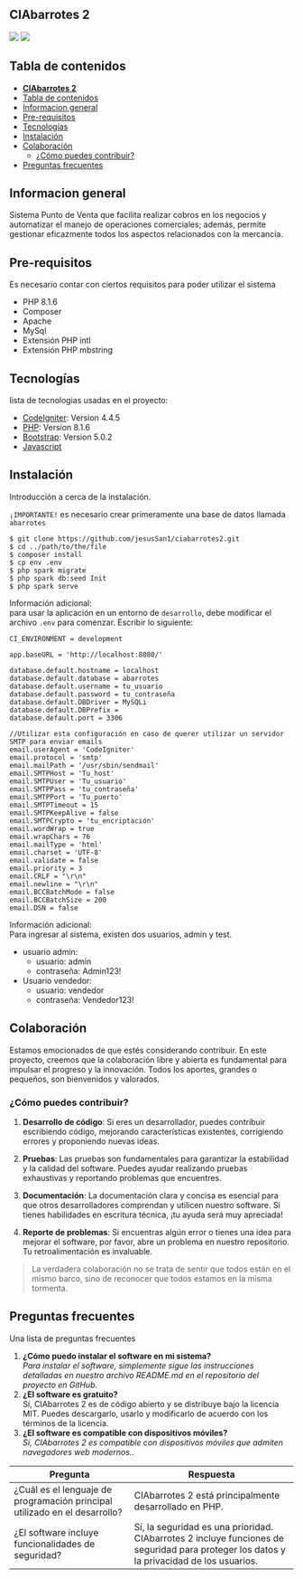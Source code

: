 ## **CIAbarrotes 2**
![](https://img.shields.io/badge/Estatus-Desarrollo-blue)
![](https://img.shields.io/badge/Licencia-MIT-green)
## Tabla de contenidos
- [**CIAbarrotes 2**](#ciabarrotes-2)
- [Tabla de contenidos](#tabla-de-contenidos)
- [Informacion general](#informacion-general)
- [Pre-requisitos](#pre-requisitos)
- [Tecnologías](#tecnologías)
- [Instalación](#instalación)
- [Colaboración](#colaboración)
  - [¿Cómo puedes contribuir?](#cómo-puedes-contribuir)
- [Preguntas frecuentes](#preguntas-frecuentes)

## Informacion general
Sistema Punto de Venta que facilita realizar cobros en los negocios y automatizar el manejo de operaciones comerciales; además, permite gestionar eficazmente todos los aspectos relacionados con la mercancía.

## Pre-requisitos
Es necesario contar con ciertos requisitos para poder utilizar el sistema  
* PHP 8.1.6
* Composer
* Apache
* MySql
* Extensión PHP intl
* Extensión PHP mbstring

## Tecnologías
lista de tecnologias usadas en el proyecto:
* [CodeIgniter](https://codeigniter.com/): Version 4.4.5
* [PHP](https://www.php.net/releases/8_1_6.php): Version 8.1.6
* [Bootstrap](https://getbootstrap.com/): Version 5.0.2
* [Javascript](https://developer.mozilla.org/es/docs/Learn/JavaScript/First_steps/What_is_JavaScript)

## Instalación
Introducción a cerca de la instalación.  

``` ¡IMPORTANTE! ``` es necesario crear primeramente una base de datos llamada ``` abarrotes```
```
$ git clone https://github.com/jesusSan1/ciabarrotes2.git
$ cd ../path/to/the/file
$ composer install
$ cp env .env
$ php spark migrate
$ php spark db:seed Init
$ php spark serve
```
Información adicional:  
para usar la aplicación en un entorno de ```desarrollo```, debe modificar el archivo ```.env``` para comenzar. Escribir lo siguiente:  
  
```
CI_ENVIRONMENT = development

app.baseURL = 'http://localhost:8080/'

database.default.hostname = localhost
database.default.database = abarrotes
database.default.username = tu_usuario
database.default.password = tu_contraseña
database.default.DBDriver = MySQLi
database.default.DBPrefix =
database.default.port = 3306

//Utilizar esta configuración en caso de querer utilizar un servidor SMTP para enviar emails
email.userAgent = 'CodeIgniter'
email.protocol = 'smtp'
email.mailPath = '/usr/sbin/sendmail'
email.SMTPHost = 'Tu_host'
email.SMTPUser = 'Tu_usuario'
email.SMTPPass = 'tu_contraseña'
email.SMTPPort = 'Tu_puerto'
email.SMTPTimeout = 15
email.SMTPKeepAlive = false
email.SMTPCrypto = 'tu_encriptación'
email.wordWrap = true
email.wrapChars = 76
email.mailType = 'html'
email.charset = 'UTF-8'
email.validate = false
email.priority = 3
email.CRLF = "\r\n"
email.newline = "\r\n"
email.BCCBatchMode = false
email.BCCBatchSize = 200
email.DSN = false
```

Información adicional:  
Para ingresar al sistema, existen dos usuarios, admin y test.  
* usuario admin:  
  * usuario: admin
  * contraseña: Admin123!
* Usuario vendedor:
  * usuario: vendedor
  * contraseña: Vendedor123!  

  
## Colaboración
Estamos emocionados de que estés considerando contribuir.
En este proyecto, creemos que la colaboración libre y abierta es fundamental para impulsar el progreso y la innovación. Todos los aportes, grandes o pequeños, son bienvenidos y valorados.

### ¿Cómo puedes contribuir?
1. **Desarrollo de código**: Si eres un desarrollador, puedes contribuir escribiendo código, mejorando características existentes, corrigiendo errores y proponiendo nuevas ideas.

2. **Pruebas**: Las pruebas son fundamentales para garantizar la estabilidad y la calidad del software. Puedes ayudar realizando pruebas exhaustivas y reportando problemas que encuentres.

3. **Documentación**: La documentación clara y concisa es esencial para que otros desarrolladores comprendan y utilicen nuestro software. Si tienes habilidades en escritura técnica, ¡tu ayuda será muy apreciada!

4. **Reporte de problemas**: Si encuentras algún error o tienes una idea para mejorar el software, por favor, abre un problema en nuestro repositorio. Tu retroalimentación es invaluable.

> La verdadera colaboración no se trata de sentir que todos están en el mismo barco, sino de reconocer que todos estamos en la misma tormenta.  


## Preguntas frecuentes
Una lista de preguntas frecuentes
1. **¿Cómo puedo instalar el software en mi sistema?**  
_Para instalar el software, simplemente sigue las instrucciones detalladas en nuestro archivo README.md en el repositorio del proyecto en GitHub._
2. __¿El software es gratuito?__  
Sí, CIAbarrotes 2 es de código abierto y se distribuye bajo la licencia MIT. Puedes descargarlo, usarlo y modificarlo de acuerdo con los términos de la licencia.
1. **¿El software es compatible con dispositivos móviles?**  
*Sí, CIAbarrotes 2 es compatible con dispositivos móviles que admiten navegadores web modernos.*.

| Pregunta                                                                   | Respuesta                                                                                                                               |
| -------------------------------------------------------------------------- | --------------------------------------------------------------------------------------------------------------------------------------- |
| ¿Cuál es el lenguaje de programación principal utilizado en el desarrollo? | CIAbarrotes 2 está principalmente desarrollado en PHP.                                                                                   |
| ¿El software incluye funcionalidades de seguridad?                         | Sí, la seguridad es una prioridad. CIAbarrotes 2 incluye funciones de seguridad para proteger los datos y la privacidad de los usuarios. |